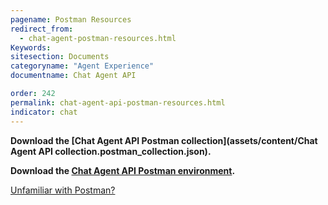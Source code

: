 ```yaml
---
pagename: Postman Resources
redirect_from:
  - chat-agent-postman-resources.html
Keywords:
sitesection: Documents
categoryname: "Agent Experience"
documentname: Chat Agent API

order: 242
permalink: chat-agent-api-postman-resources.html
indicator: chat
---
```


**Download the [Chat Agent API Postman collection](assets/content/Chat Agent API collection.postman_collection.json).**

**Download the [Chat Agent API Postman environment](assets/content/Alpha.postman_environment.json).**

[Unfamiliar with Postman?](https://www.getpostman.com/)